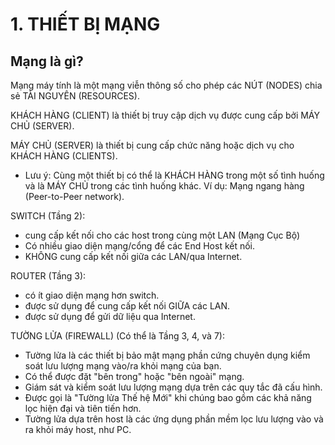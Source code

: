 # 1. THIẾT BỊ MẠNG

## Mạng là gì?

Mạng máy tính là một mạng viễn thông số cho phép các NÚT (NODES) chia sẻ TÀI NGUYÊN (RESOURCES).

KHÁCH HÀNG (CLIENT) là thiết bị truy cập dịch vụ được cung cấp bởi MÁY CHỦ (SERVER).

MÁY CHỦ (SERVER) là thiết bị cung cấp chức năng hoặc dịch vụ cho KHÁCH HÀNG (CLIENTS).

- Lưu ý: Cùng một thiết bị có thể là KHÁCH HÀNG trong một số tình huống và là MÁY CHỦ trong các tình huống khác. Ví dụ: Mạng ngang hàng (Peer-to-Peer network).

SWITCH (Tầng 2):

- cung cấp kết nối cho các host trong cùng một LAN (Mạng Cục Bộ)
- Có nhiều giao diện mạng/cổng để các End Host kết nối.
- KHÔNG cung cấp kết nối giữa các LAN/qua Internet.

ROUTER (Tầng 3):

- có ít giao diện mạng hơn switch.
- được sử dụng để cung cấp kết nối GIỮA các LAN.
- được sử dụng để gửi dữ liệu qua Internet.

TƯỜNG LỬA (FIREWALL) (Có thể là Tầng 3, 4, và 7):

- Tường lửa là các thiết bị bảo mật mạng phần cứng chuyên dụng kiểm soát lưu lượng mạng vào/ra khỏi mạng của bạn.
- Có thể được đặt "bên trong" hoặc "bên ngoài" mạng.
- Giám sát và kiểm soát lưu lượng mạng dựa trên các quy tắc đã cấu hình.
- Được gọi là "Tường lửa Thế hệ Mới" khi chúng bao gồm các khả năng lọc hiện đại và tiên tiến hơn.
- Tường lửa dựa trên host là các ứng dụng phần mềm lọc lưu lượng vào và ra khỏi máy host, như PC.
